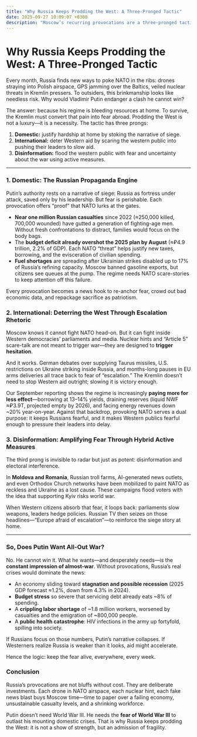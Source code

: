 ```yaml
---
title: "Why Russia Keeps Prodding the West: A Three-Pronged Tactic"
date: 2025-09-27 10:09:07 +0300
description: "Moscow’s recurring provocations are a three-pronged tactic—shoring the domestic siege narrative, deterring Western aid via escalation fear, and amplifying disinformation—signaling fragility rather than strength."
---
```

# Why Russia Keeps Prodding the West: A Three-Pronged Tactic

Every month, Russia finds new ways to poke NATO in the ribs: drones straying into Polish airspace, GPS jamming over the Baltics, veiled nuclear threats in Kremlin pressers. To outsiders, this brinkmanship looks like needless risk. Why would Vladimir Putin endanger a clash he cannot win?

The answer: because his regime is bleeding resources at home. To survive, the Kremlin must convert that pain into fear abroad. Prodding the West is not a luxury—it is a necessity. The tactic has three prongs:

1. **Domestic:** justify hardship at home by stoking the narrative of siege.
2. **International:** deter Western aid by scaring the western public into pushing their leaders to slow aid.
3. **Disinformation:** flood the western public with fear and uncertainty about the war using active measures.

-- -

### 1. Domestic: The Russian Propaganda Engine

Putin’s authority rests on a narrative of siege: Russia as fortress under attack, saved only by his leadership. But fear is perishable. Each provocation offers “proof” that NATO lurks at the gates.

* **Near one million Russian casualties** since 2022 (≈250,000 killed, 700,000 wounded) have gutted a generation of fighting-age men. Without fresh confrontations to distract, families would focus on the body bags.
* The **budget deficit already overshot the 2025 plan by August** (≈₽4.9 trillion, 2.2% of GDP). Each NATO “threat” helps justify new taxes, borrowing, and the evisceration of civilian spending.
* **Fuel shortages** are spreading after Ukrainian strikes disabled up to 17% of Russia’s refining capacity. Moscow banned gasoline exports, but citizens see queues at the pump. The regime needs NATO scare-stories to keep attention off this failure.

Every provocation becomes a news hook to re-anchor fear, crowd out bad economic data, and repackage sacrifice as patriotism.

### 2. International: Deterring the West Through Escalation Rhetoric

Moscow knows it cannot fight NATO head-on. But it can fight inside Western democracies’ parliaments and media. Nuclear hints and “Article 5” scare-talk are not meant to trigger war—they are designed to **trigger hesitation**.

And it works. German debates over supplying Taurus missiles, U.S. restrictions on Ukraine striking inside Russia, and months-long pauses in EU arms deliveries all trace back to fear of “escalation.” The Kremlin doesn’t need to stop Western aid outright; slowing it is victory enough.

Our September reporting shows the regime is increasingly **paying more for less effect**—borrowing at 13–14% yields, draining reserves (liquid NWF ≈₽3.9T, projected empty by 2026), and facing energy revenues down ~20% year-on-year. Against that backdrop, provoking NATO serves a dual purpose: it keeps Russians fearful, and it makes Western publics fearful enough to pressure their leaders into delay.

### 3. Disinformation: Amplifying Fear Through Hybrid Active Measures

The third prong is invisible to radar but just as potent: disinformation and electoral interference.

In **Moldova and Romania**, Russian troll farms, AI-generated news outlets, and even Orthodox Church networks have been mobilized to paint NATO as reckless and Ukraine as a lost cause. These campaigns flood voters with the idea that supporting Kyiv risks world war.

When Western citizens absorb that fear, it loops back: parliaments slow weapons, leaders hedge policies. Russian TV then seizes on those headlines—“Europe afraid of escalation”—to reinforce the siege story at home.

---

### So, Does Putin Want All-Out War?

No. He cannot win it. What he wants—and desperately needs—is the **constant impression of almost-war**. Without provocations, Russia’s real crises would dominate the news:

* An economy sliding toward **stagnation and possible recession** (2025 GDP forecast ≈1.2%, down from 4.3% in 2024).
* **Budget stress** so severe that servicing debt already eats ~8% of spending.
* A **crippling labor shortage** of ~1.8 million workers, worsened by casualties and the emigration of ~800,000 people.
* A **public health catastrophe**: HIV infections in the army up fortyfold, spilling into society.

If Russians focus on those numbers, Putin’s narrative collapses. If Westerners realize Russia is weaker than it looks, aid might accelerate.

Hence the logic: keep the fear alive, everywhere, every week.

### Conclusion

Russia’s provocations are not bluffs without cost. They are deliberate investments. Each drone in NATO airspace, each nuclear hint, each fake news blast buys Moscow time—time to paper over a failing economy, unsustainable casualty levels, and a shrinking workforce.

Putin doesn’t need World War III. He needs the **fear of World War III** to outlast his mounting domestic crises. That is why Russia keeps prodding the West: it is not a show of strength, but an admission of fragility.
